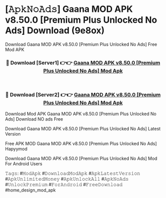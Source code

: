 # [𝙰𝚙𝚔𝙽𝚘𝙰𝚍𝚜] Gaana MOD APK v8.50.0 [Premium Plus Unlocked No Ads] Download (9e8ox)
Download Gaana MOD APK v8.50.0 [Premium Plus Unlocked No Ads] Free Mod APK

<div align="center">
<h3>🔴 Download [Server1] 👉👉 <a href="https://apkcomod.com?title=Gaana_MOD_APK_v8.50.0_[Premium_Plus_Unlocked_No_Ads]">Gaana MOD APK v8.50.0 [Premium Plus Unlocked No Ads] Mod Apk</a></h3><br>

<h3>🔴 Download [Server2] 👉👉 <a href="https://apkcomod.com?title=Gaana_MOD_APK_v8.50.0_[Premium_Plus_Unlocked_No_Ads]">Gaana MOD APK v8.50.0 [Premium Plus Unlocked No Ads] Mod Apk</a></h3>
</div>


 Download Mod APK Gaana MOD APK v8.50.0 [Premium Plus Unlocked No Ads] Download NO ads Free

Download Gaana MOD APK v8.50.0 [Premium Plus Unlocked No Ads] Latest Version

Free APK MOD Gaana MOD APK v8.50.0 [Premium Plus Unlocked No Ads] Hapyymod

Download Gaana MOD APK v8.50.0 [Premium Plus Unlocked No Ads] Mod For Android Users

𝚃𝚊𝚐𝚜: #𝙼𝚘𝚍𝙰𝚙𝚔 #𝙳𝚘𝚠𝚗𝚕𝚘𝚊𝚍𝙼𝚘𝚍𝙰𝚙𝚔 #𝙰𝚙𝚔𝙻𝚊𝚝𝚎𝚜𝚝𝚅𝚎𝚛𝚜𝚒𝚘𝚗 #𝙰𝚙𝚔𝚄𝚗𝚕𝚒𝚖𝚒𝚝𝚎𝚍𝙼𝚘𝚗𝚎𝚢 #𝙰𝚙𝚔𝚄𝚗𝚕𝚘𝚌𝚔𝙰𝚕𝚕 #𝙰𝚙𝚔𝙽𝚘𝙰𝚍𝚜 #𝚄𝚗𝚕𝚘𝚌𝚔𝙿𝚛𝚎𝚖𝚒𝚞𝚖 #𝙵𝚘𝚛𝙰𝚗𝚍𝚛𝚘𝚒𝚍 #𝙵𝚛𝚎𝚎𝙳𝚘𝚠𝚗𝚕𝚘𝚊𝚍 #home_design_mod_apk